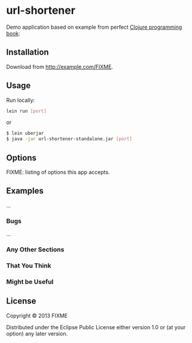 # url-shortener

Demo application based on example from perfect [Clojure
programming book][cpb]:


## Installation

Download from http://example.com/FIXME.

## Usage

Run locally:

```sh
lein run [port]
```

or

```sh
$ lein uberjar
$ java -jar url-shortener-standalone.jar [port]
```

## Options

FIXME: listing of options this app accepts.

## Examples

...

### Bugs

...

### Any Other Sections
### That You Think
### Might be Useful

## License

Copyright © 2013 FIXME

Distributed under the Eclipse Public License either version 1.0 or (at
your option) any later version.

[cpb]: http://shop.oreilly.com/product/0636920013754.do

